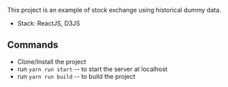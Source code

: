 This project is an example of stock exchange using historical dummy data.

- Stack: ReactJS, D3JS

## Commands

- Clone/Install the project
- run `yarn run start` -- to start the server at localhost
- run `yarn run build` -- to build the project
